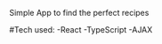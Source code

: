 <!-- Generate Readme file  -->

Simple App to find the perfect recipes

#Tech used:
-React
-TypeScript
-AJAX

